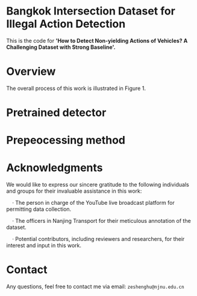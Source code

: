 # Bangkok Intersection Dataset for Illegal Action Detection
This is the code for
**'How to Detect Non-yielding Actions of Vehicles?  A Challenging Dataset with Strong Baseline'.**

# Overview

The overall process of this work is illustrated in Figure 1.



# Pretrained detector


# Prepeocessing method


# Acknowledgments

We would like to express our sincere gratitude to the following individuals and groups for their invaluable assistance in this work:

&nbsp;&nbsp;&nbsp;&nbsp;· The person in charge of the YouTube live broadcast platform for permitting data collection.

&nbsp;&nbsp;&nbsp;&nbsp;· The officers in Nanjing Transport for their meticulous annotation of the dataset.

&nbsp;&nbsp;&nbsp;&nbsp;· Potential contributors, including reviewers and researchers, for their interest and input in this work.

# Contact

Any questions, feel free to contact me via email: `zeshenghu@njnu.edu.cn`
